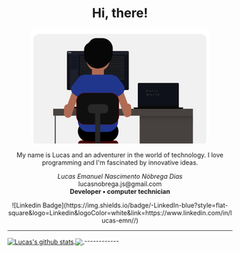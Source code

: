 <h1 align="center">
	Hi, there!
</h1>
<p align="center">
	<img src="https://raw.githubusercontent.com/lucasemn1/lucasemn1/main/imgs/github_background.jpg" width="400" style="border-radius: 10px;"/>
</p>

<p align="center">
My name is Lucas and an adventurer in the world of technology. I love programming and I'm fascinated by innovative ideas.
</p>

<p align="center">
<i>Lucas Emanuel Nascimento Nóbrega Dias</i><br/>
	lucasnobrega.js@gmail.com<br/>
<b>Developer • computer technician</b><br/>
</p>

<p align="center">
	![Linkedin Badge](https://img.shields.io/badge/-LinkedIn-blue?style=flat-square&logo=Linkedin&logoColor=white&link=https://www.linkedin.com/in/lucas-emn//)
	
</p>

------------
<a href="#">
<img align="center" src="https://github-readme-stats.vercel.app/api?username=lucasemn1&show_icons=true&theme=blueberry" alt="Lucas's github stats" />
</a>

<a href="#">
<img align="center" src="https://github-readme-stats.vercel.app/api/top-langs/?username=lucasemn1&layout=compact&theme=blueberry" />
</a>
------------
